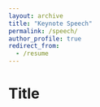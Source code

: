 ```yaml
---
layout: archive
title: "Keynote Speech"
permalink: /speech/
author_profile: true
redirect_from:
  - /resume
---
```


Title
======

